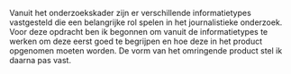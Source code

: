 
Vanuit het onderzoekskader zijn er verschillende informatietypes vastgesteld die een belangrijke rol spelen in het journalistieke onderzoek. Voor deze opdracht ben ik begonnen om vanuit de informatietypes te werken om deze eerst goed te begrijpen en hoe deze in het product opgenomen moeten worden. De vorm van het omringende product stel ik daarna pas vast.


<!--
  In dit hoofdstuk word uitgelegd hoe het ontwerp tot stand is gekomen. Het kan je misschien opgevallen zijn dat de conceptfase voor nu is overgeslagen. De keuze hiervan heeft te maken met de opdracht. Deze is lijkt in de eerste instantie heel vrij, maar reflecteert ook op de werkwijze van de onderzoeksjournalist. Om dit te begrijpen begint het ontwerp niet met een concept, maar bij de werkwijze van de onderzoeksjournalist (met bijbehorende data). 

  In het vorige hoofdstuk [vooronderzoek](https://jorik.gitbook.io/project-blauwdruk/vooronderzoek) worden al een groot aantal werkwijze uitgelegd. Gebaseerd op de werkwijze en onderzoeksdata worden concepten toegelicht die het mogelijk maken om te werken met de onderzoeksdata van de onderzoeksjournalist.
-->